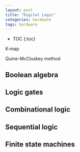 ```yaml
---
layout: post
title: "Digital Logic"
categories: hardware
tags: hardware 
---
```


* TOC
{:toc}



K-map

Quine-McCluskey method



## Boolean algebra



## Logic gates



## Combinational logic



## Sequential logic



## Finite state machines


